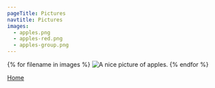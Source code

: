 ```yaml
---
pageTitle: Pictures
navtitle: Pictures
images:
  - apples.png
  - apples-red.png
  - apples-group.png
---
```


{% for filename in images %}
<img src="/img/{{ filename }}" alt="A nice picture of apples." srcset="">
{% endfor %}

[Home](/)
